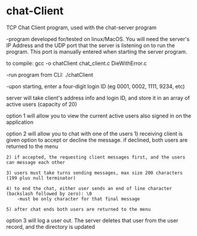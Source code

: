 # chat-Client
TCP Chat Client program, used with the chat-server program

-program developed for/tested on linux/MacOS. You will need the server's IP Address and the UDP port that the server is listening on to run the program. This port is manually entered when starting the server program.

to compile: gcc -o chatClient chat_client.c DieWithError.c

-run program from CLI: ./chatClient <SERVER IP>  <SERVER UDP PORT NUMBER> 
 
-upon starting, enter a four-digit login ID (eg 0001, 0002, 1111, 9234, etc)

server will take client's address info and login ID, and store it in an array of active users (capacity of 20)

option 1 will allow you to view the current active users also signed in on the application

option 2 will allow you to chat with one of the users
	1) receiving client is given option to accept or decline the message. if declined, both users are returned to the menu
	
	2) if accepted, the requesting client messages first, and the users can message each other
	
	3) users must take turns sending messages, max size 200 characters (199 plus null terminator)
	
	4) to end the chat, either user sends an end of line character (backslash followed by zero): \0
		-must be only character for that final message
	
	5) after chat ends both users are returned to the menu
	
option 3 will log a user out. The server deletes that user from the user record, and the directory is updated
  



